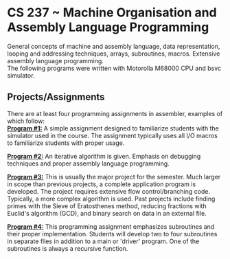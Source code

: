 # CS 237 ~ Machine Organisation and Assembly Language Programming 
General concepts of machine and assembly language, data representation, looping and addressing
techniques, arrays, subroutines, macros. Extensive assembly language programming.  
The following programs were written with Motorolla M68000 CPU and bsvc simulator. 

## Projects/Assignments

There are at least four programming assignments in assembler, examples of which follow:  
**[Program #1:](https://github.com/kalrapranav/CS-237-Machine-Organisation-and-Assembly-Language-Programming/tree/master/Program%201)** A simple assignment designed to familiarize students with the simulator used in the course.
The assignment typically uses all I/O macros to familiarize students with proper usage.

**[Program #2:](https://github.com/kalrapranav/CS-237-Machine-Organisation-and-Assembly-Language-Programming/tree/master/Program%202)**  An iterative algorithm is given. Emphasis on debugging techniques and proper assembly language
programming.

**[Program #3:](https://github.com/kalrapranav/CS-237-Machine-Organisation-and-Assembly-Language-Programming/tree/master/Program%203)** This is usually the major project for the semester. Much larger in scope than previous projects,
a complete application program is developed. The project requires extensive flow control/branching code. Typically,
a more complex algorithm is used. Past projects include finding primes with the Sieve of Eratosthenes method,
reducing fractions with Euclid's algorithm (GCD), and binary search on data in an external file.

**[Program #4:](https://github.com/kalrapranav/CS-237-Machine-Organisation-and-Assembly-Language-Programming/tree/master/Program%204)** This programming assignment emphasizes subroutines and their proper implementation. Students
will develop two to four subroutines in separate files in addition to a main or 'driver' program. One of the 
subroutines is always a recursive function.


